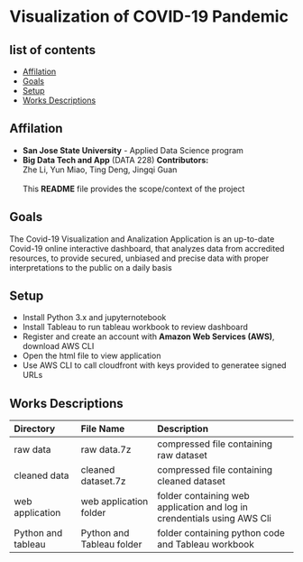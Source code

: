 # Visualization of COVID-19 Pandemic
## list of contents
* [Affilation](#Affilation)
* [Goals](#Goals)
* [Setup](#setup)
* [Works Descriptions](#works-descriptions)
## Affilation
* **San Jose State University** - Applied Data Science program
* **Big Data Tech and App** (DATA 228)
**Contributors:**<br>
Zhe Li, Yun Miao, Ting Deng, Jingqi Guan
<br><br>
This **README** file provides the scope/context of the project
## Goals
The Covid-19 Visualization and Analization Application is an up-to-date Covid-19 online interactive dashboard, that analyzes data from accredited resources, to provide secured, unbiased and precise data with proper interpretations to the public on a daily basis
## Setup
* Install Python 3.x and jupyternotebook
* Install Tableau to run tableau workbook to review dashboard
* Register and create an account with **Amazon Web Services (AWS)**, download AWS CLI
* Open the html file to view application
* Use AWS CLI to call cloudfront with keys provided to generatee signed URLs
## Works Descriptions
| Directory | File Name | Description |
| :-------- | :-------- | :---------- |
| raw data | raw data.7z| compressed file containing raw dataset|
|cleaned data| cleaned dataset.7z| compressed file containing cleaned dataset|
|web application| web application folder| folder containing web application and log in crendentials using AWS Cli|
|Python and tableau| Python and Tableau folder| folder containing python code and Tableau workbook|
